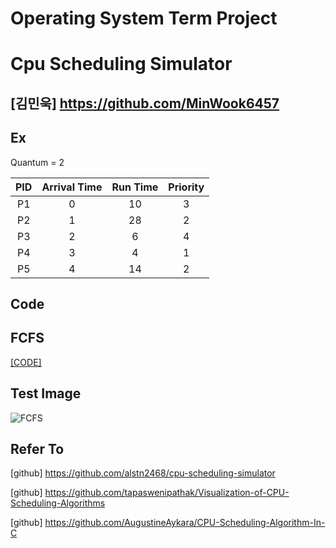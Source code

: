 # Operating System Term Project


# Cpu Scheduling Simulator


## [김민욱] https://github.com/MinWook6457

## Ex
Quantum = 2

|PID|Arrival Time|Run Time|Priority|
|:-:|:-:|:-:|:-:|
|P1|0|10|3|
|P2|1|28|2|
|P3|2|6|4|
|P4|3|4|1|
|P5|4|14|2|


## Code

## FCFS
[[CODE]](https://github.com/MinWook6457/cpu-scheduling-simulator/blob/master/20194024%20%EA%B9%80%EB%AF%BC%EC%9A%B1%20%EC%9A%B4%EC%98%81%EC%B2%B4%EC%A0%9C%20%ED%85%80%ED%94%84%EB%A1%9C%EC%A0%9D%ED%8A%B8/FCFS.h)


## Test Image
![FCFS](https://user-images.githubusercontent.com/103114126/237011748-4e807122-1b16-4560-a591-48848308c260.PNG)


## Refer To
[github] https://github.com/alstn2468/cpu-scheduling-simulator

[github] https://github.com/tapaswenipathak/Visualization-of-CPU-Scheduling-Algorithms

[github] https://github.com/AugustineAykara/CPU-Scheduling-Algorithm-In-C 
